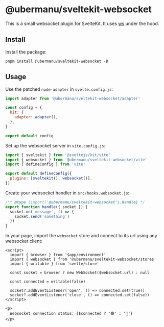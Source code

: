 # @ubermanu/sveltekit-websocket

This is a small websocket plugin for SvelteKit. It uses [ws](https://github.com/websockets/ws) under the hood.

## Install

Install the package:

    pnpm install @ubermanu/sveltekit-websocket -D

## Usage

Use the patched `node-adapter` in `svelte.config.js`:

```js
import adapter from '@ubermanu/sveltekit-websocket/adapter'

const config = {
  kit: {
    adapter: adapter(),
  },
}

export default config
```

Set up the websocket server in `vite.config.js`:

```js
import { sveltekit } from '@sveltejs/kit/vite'
import { websocket } from '@ubermanu/sveltekit-websocket/vite'
import { defineConfig } from 'vite'

export default defineConfig({
  plugins: [sveltekit(), websocket()],
})
```

Create your websocket handler in `src/hooks.websocket.js`:

```js
/** @type {import('@ubermanu/sveltekit-websocket').Handle} */
export function handle({ socket }) {
  socket.on('message', () => {
    socket.send('something')
  })
}
```

In your page, import the `websocket` store and connect to its url using any websocket client:

```svelte
<script>
  import { browser } from '$app/environment'
  import { websocket } from '@ubermanu/sveltekit-websocket/stores'
  import { writable } from 'svelte/store'

  const socket = browser ? new WebSocket($websocket.url) : null

  const connected = writable(false)

  socket?.addEventListener('open', () => connected.set(true))
  socket?.addEventListener('close', () => connected.set(false))
</script>

<p>
  Websocket connection status: {$connected ? '🟢' : '🔴'}
</p>
```
